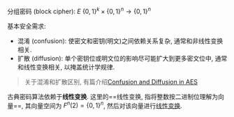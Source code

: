 分组密码 (block cipher): $E\ \{0, 1\}^{k}\times \{0, 1\}^{n}\to \{0, 1\}^{n}$

基本安全需求:
- 混淆 (confusion): 使密文和密钥(明文)之间依赖关系复杂, 通常和非线性变换相关.
- 扩散 (diffusion): 单个密钥位或明文位的影响尽可能扩大到更多密文位中, 通常和线性变换相关, 以掩盖统计学规律.

> 关于混淆和扩散区别, 有篇介绍[Confusion and Diffusion in AES](https://crypto.stackexchange.com/questions/51219/confusion-and-diffusion-in-the-aes-functions)


古典密码算法依赖于**线性变换**. 这里的==线性变换, 指将整数按二进制位理解为向量==, 其向量空间为 $F^{n}(2)=\{0,1\}^{n}$, 然后对该向量进行[线性变换](../../代数/线性代数/线性变换.md).